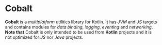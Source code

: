 # Cobalt

**Cobalt** is a *multiplatform* utilities library for Kotlin. It has *JVM* and *JS* targets
and contains modules for *data binding*, *logging*, *eventing* and *networking*. **Note that**
Cobalt is only intended to be used from **Kotlin** projects and it is not optimized for *JS* nor
*Java* projects.
